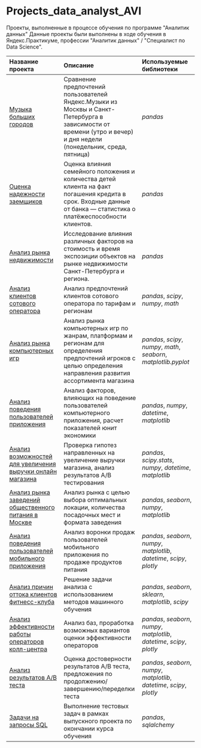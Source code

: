 # Projects_data_analyst_AVI

Проекты, выполненные в процессе обучения по программе "Аналитик данных"
Данные проекты были выполнены в ходе обучения в Яндекс.Практикуме, профессии "Аналитик данных" / "Специалист по Data Science".

| Название проекта | Описание | Используемые библиотеки | 
| :---------------------- | :---------------------- | :---------------------- |
| [Музыка больших городов](big_cities_music) | Сравнение предпочтений пользователей Яндекс.Музыки из Москвы и Санкт-Петербурга в зависимости от времени (утро и вечер) и дня недели (понедельник, среда, пятница)| *pandas* |
| [Оценка надежности заемщиков](borrower_reliability_assesment) | Оценка влияния семейного положения и количества детей клиента на факт погашения кредита в срок. Входные данные от банка — статистика о платёжеспособности клиентов.| *pandas* |
| [Анализ рынка недвижимости](real_estate_research) | Исследование влияния различных факторов на стоимость и время экспозиции объектов на рынке недвижимости Санкт-Петербурга и региона.| *pandas* |
| [Анализ клиентов сотового оператора](cell_customer_analysis) |Анализ предпочтений клиентов сотового оператора по тарифам и регионам| *pandas*, *scipy*, *numpy*, *math* |
| [Анализ рынка компьютерных игр](computer_games_market_analysis) |Анализ рынка компьютерных игр по жанрам, платформам и регионам для определения предпочтений игроков с целью определения направления развития ассортимента магазина| *pandas*, *scipy*, *numpy*, *math*, *seaborn*, *matplotlib.pyplot* |
| [Анализ поведения пользователей приложения](app_customers_analysis) |Анализ факторов, влияющих на поведение пользователей компьютерного приложения, расчет показателей юнит экономики| *pandas*, *numpy*, *datetime*, *matplotlib* |
| [Анализ возможностей для увеличения выручки онлайн магазина](online_shop_analysis) |Проверка гипотез направленных на увеличение выручки магазина, анализ результатов A/B тестирования| *pandas*, *scipy.stats*, *numpy*, *datetime*, *matplotlib* |
| [Анализ рынка заведений общественного питания в Москве](restaurants_market_analysis) |Анализ рынка с целью выбора оптимальных локации, количества посадочных мест и формата заведения| *pandas*, *seaborn*, *numpy*, *matplotlib* |
| [Анализ поведения пользователей мобильного приложения](mob_app_customers_analysis) |Анализ воронки продаж пользователей мобильного приложения по продаже продуктов питания| *pandas*, *seaborn*, *numpy*, *matplotlib*, *datetime*, *scipy*, *plotly* |
| [Анализ причин оттока клиентов фитнесс-клуба](fitness_customers_outflow_analysis) |Решение задачи анализа с использованием методов машинного обучения| *pandas*, *seaborn*, *sklearn*, *matplotlib*, *scipy* |
| [Анализ эффективности работы операторов колл-центра](call_center_operators_efficiency) |Анализ баз, проработка возможных вариантов оценки эффективности операторов| *pandas*, *seaborn*, *numpy*, *matplotlib*, *datetime*, *scipy*, *plotly* |
| [Анализ результатов А/В теста](AB_test_results_analysis) |Оценка достоверности результатов А/В теста, предложения по продолжению/завершению/переделки теста| *pandas*, *seaborn*, *numpy*, *matplotlib*, *datetime*, *scipy*, *plotly*  |
| [Задачи на запросы SQL](SQL_basic_requests) |Выполнение тестовых задач в рамках выпускного проекта по окончании курса обучения| *pandas*, *sqlalchemy*|
